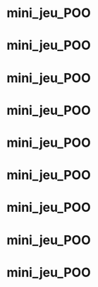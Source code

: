 # mini_jeu_POO
# mini_jeu_POO
# mini_jeu_POO
# mini_jeu_POO
# mini_jeu_POO
# mini_jeu_POO
# mini_jeu_POO
# mini_jeu_POO
# mini_jeu_POO
